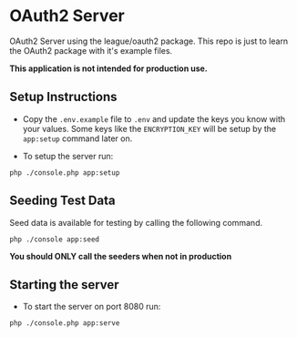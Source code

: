 # OAuth2 Server
OAuth2 Server using the league/oauth2 package. This repo is just to learn the OAuth2 package with it's example files. 

**This application is not intended for production use.**

## Setup Instructions

- Copy the `.env.example` file to `.env` and update the keys you know with your values. 
Some keys like the `ENCRYPTION_KEY` will be setup by the `app:setup` command later on.

- To setup the server run:
```
php ./console.php app:setup
```

## Seeding Test Data

Seed data is available for testing by calling the following command.

```
php ./console app:seed
```

**You should ONLY call the seeders when not in production** 

## Starting the server

- To start the server on port 8080 run:
```
php ./console.php app:serve
```